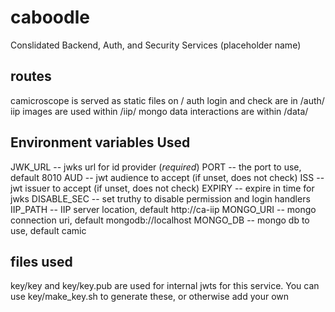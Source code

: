 # caboodle
Conslidated Backend, Auth, and Security Services (placeholder name)


## routes
camicroscope is served as static files on /
auth login and check are in /auth/
iip images are used within /iip/
mongo data interactions are within /data/


## Environment variables Used
JWK_URL -- jwks url for id provider (*required*)
PORT -- the port to use, default 8010
AUD -- jwt audience to accept (if unset, does not check)
ISS -- jwt issuer to accept (if unset, does not check)
EXPIRY -- expire in time for jwks
DISABLE_SEC -- set truthy to disable permission and login handlers
IIP_PATH -- IIP server location, default http://ca-iip
MONGO_URI -- mongo connection uri, default mongodb://localhost
MONGO_DB -- mongo db to use, default camic


## files used
key/key and key/key.pub are used for internal jwts for this service. You can use key/make_key.sh to generate these, or otherwise add your own
